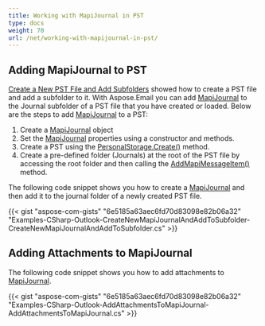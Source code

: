 ```yaml
---
title: Working with MapiJournal in PST
type: docs
weight: 70
url: /net/working-with-mapijournal-in-pst/
---
```



## **Adding MapiJournal to PST**
[Create a New PST File and Add Subfolders](/email/net/create-new-pst-file-and-add-subfolders/#creating-a-new-pst-file-and-add-subfolders) showed how to create a PST file and add a subfolder to it. With Aspose.Email you can add [MapiJournal](https://apireference.aspose.com/net/email/aspose.email.mapi/mapijournal) to the Journal subfolder of a PST file that you have created or loaded. Below are the steps to add [MapiJournal](https://apireference.aspose.com/net/email/aspose.email.mapi/mapijournal) to a PST:

1. Create a [MapiJournal](https://apireference.aspose.com/net/email/aspose.email.mapi/mapijournal) object
1. Set the [MapiJournal](https://apireference.aspose.com/net/email/aspose.email.mapi/mapijournal) properties using a constructor and methods.
1. Create a PST using the [PersonalStorage.Create()](https://apireference.aspose.com/net/email/aspose.email.storage.pst/personalstorage/methods/create/index) method.
1. Create a pre-defined folder (Journals) at the root of the PST file by accessing the root folder and then calling the [AddMapiMessageItem()](https://apireference.aspose.com/net/email/aspose.email.storage.pst/folderinfo/methods/addmapimessageitem) method.

The following code snippet shows you how to create a [MapiJournal](https://apireference.aspose.com/net/email/aspose.email.mapi/mapijournal) and then add it to the journal folder of a newly created PST file.



{{< gist "aspose-com-gists" "6e5185a63aec6fd70d83098e82b06a32" "Examples-CSharp-Outlook-CreateNewMapiJournalAndAddToSubfolder-CreateNewMapiJournalAndAddToSubfolder.cs" >}}
## **Adding Attachments to MapiJournal**
The following code snippet shows you how to add attachments to [MapiJournal](https://apireference.aspose.com/net/email/aspose.email.mapi/mapijournal).



{{< gist "aspose-com-gists" "6e5185a63aec6fd70d83098e82b06a32" "Examples-CSharp-Outlook-AddAttachmentsToMapiJournal-AddAttachmentsToMapiJournal.cs" >}}
